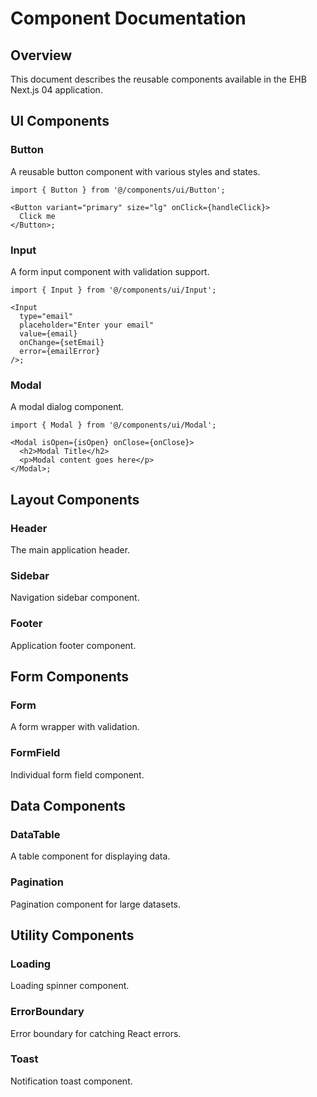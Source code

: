 # Component Documentation

## Overview

This document describes the reusable components available in the EHB Next.js 04 application.

## UI Components

### Button

A reusable button component with various styles and states.

```tsx
import { Button } from '@/components/ui/Button';

<Button variant="primary" size="lg" onClick={handleClick}>
  Click me
</Button>;
```

### Input

A form input component with validation support.

```tsx
import { Input } from '@/components/ui/Input';

<Input
  type="email"
  placeholder="Enter your email"
  value={email}
  onChange={setEmail}
  error={emailError}
/>;
```

### Modal

A modal dialog component.

```tsx
import { Modal } from '@/components/ui/Modal';

<Modal isOpen={isOpen} onClose={onClose}>
  <h2>Modal Title</h2>
  <p>Modal content goes here</p>
</Modal>;
```

## Layout Components

### Header

The main application header.

### Sidebar

Navigation sidebar component.

### Footer

Application footer component.

## Form Components

### Form

A form wrapper with validation.

### FormField

Individual form field component.

## Data Components

### DataTable

A table component for displaying data.

### Pagination

Pagination component for large datasets.

## Utility Components

### Loading

Loading spinner component.

### ErrorBoundary

Error boundary for catching React errors.

### Toast

Notification toast component.
